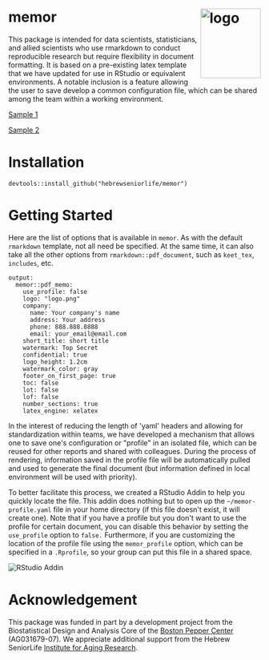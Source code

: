 # memor <img src="https://hebrewseniorlife.github.io/memor/memor.svg" align="right" alt="logo" width="120" height = "139" style = "border: none; float: right;">
This package is intended for data scientists, statisticians, and allied scientists who use rmarkdown to conduct reproducible research but require flexibility in document formatting. It is based on a pre-existing latex template that we have updated for use in RStudio or equivalent environments. A notable inclusion is a feature allowing the user to save develop a common configuration file, which can be shared among the team within a working environment. 

[Sample 1](https://hebrewseniorlife.github.io/memor/demo.pdf)

[Sample 2](https://hebrewseniorlife.github.io/memor/demo2.pdf)


# Installation
```{r}
devtools::install_github("hebrewseniorlife/memor")
```

# Getting Started
Here are the list of options that is available in `memor`. As with the default `rmarkdown` template, not all need be specified. At the same time, it can also take all the other options from `rmarkdown::pdf_document`, such as `keet_tex`, `includes`, etc.
 
```
output: 
  memor::pdf_memo:
    use_profile: false
    logo: "logo.png"
    company: 
      name: Your company's name
      address: Your address
      phone: 888.888.8888
      email: your_email@email.com
    short_title: short title
    watermark: Top Secret
    confidential: true
    logo_height: 1.2cm
    watermark_color: gray
    footer_on_first_page: true
    toc: false
    lot: false
    lof: false
    number_sections: true
    latex_engine: xelatex
```

In the interest of reducing the length of 'yaml' headers and allowing for standardization within teams, we have developed a mechanism that allows one to save one's configuration or "profile" in an isolated file, which can be reused for other reports and shared with colleagues. During the process of rendering, information saved in the profile file will be automatically pulled and used to generate the final document (but information defined in local environment will be used with priority). 

To better facilitate this process, we created a RStudio Addin to help you quickly locate the file. This addin does nothing but to open up the `~/memor-profile.yaml` file in your home directory (if this file doesn't exist, it will create one). Note that if you have a profile but you don't want to use the profile for certain document, you can disable this behavior by setting the `use_profile` option to `false.` Furthermore, if you are customizing the location of the profile file using the `memor_profile` option, which can be specified in a `.Rprofile`, so your group can put this file in a shared space. 

![RStudio Addin](https://raw.githubusercontent.com/hebrewseniorlife/memor/master/docs/addin.png)

# Acknowledgement
This package was funded in part by a development project from the Biostatistical Design and Analysis Core of the [Boston Pepper Center](http://pepper.bwh.harvard.edu/) (AG031679-07). We appreciate additional support from the Hebrew SeniorLife [Institute for Aging Research](http://www.instituteforagingresearch.org/).
